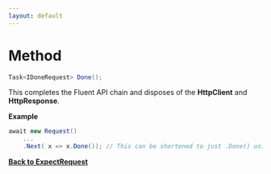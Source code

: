```yaml
---
layout: default
---
```


# Method

``` csharp
Task<IDoneRequest> Done();
```

This completes the Fluent API chain and disposes of the **HttpClient** and **HttpResponse**.

**Example**

``` csharp
await new Request()
    ...
    .Next( x => x.Done()); // This can be shortened to just .Done() using extension methods.
```

**[Back to ExpectRequest](/api/expect/expect-request.html)**
